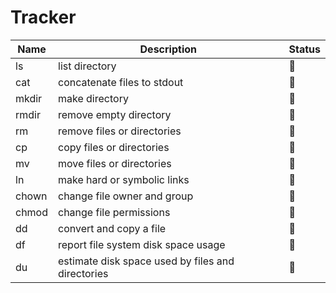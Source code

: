 # Tracker

| Name  | Description                                       | Status       |
| ----- | ------------------------------------------------- | ------------ |
| ls    | list directory                                    | :red_circle: |
| cat   | concatenate files to stdout                       | :red_circle: |
| mkdir | make directory                                    | :red_circle: |
| rmdir | remove empty directory                            | :red_circle: |
| rm    | remove files or directories                       | :red_circle: |
| cp    | copy files or directories                         | :red_circle: |
| mv    | move files or directories                         | :red_circle: |
| ln    | make hard or symbolic links                       | :red_circle: |
| chown | change file owner and group                       | :red_circle: |
| chmod | change file permissions                           | :red_circle: |
| dd    | convert and copy a file                           | :red_circle: |
| df    | report file system disk space usage               | :red_circle: |
| du    | estimate disk space used by files and directories | :red_circle: |
